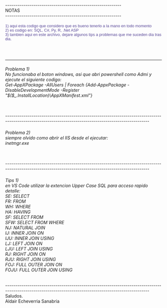 ----------------------------------------------------------</br>
NOTAS</br>
----------------------------------------------------------</br>
<h6 style="color: #200975bd; font: 90% sans-serif;">
1) aqui esta codigo que considero que es bueno tenerlo a la mano en todo momento</br>
2) es codigo en: SQL, C#, Py, R, .Net ASP</br>
3) tambien aqui en este archivo, dejare algunos tips a problemas que me suceden dia tras dia.</h6></br>
  <hr>
  <h6>
  Problema 1)</br>
  No funcionaba el boton windows, asi que abri powershell como Admi y ejecute el siguiente codigo:</br>
  Get-AppXPackage -AllUsers | Foreach {Add-AppxPackage -DisableDevelopmentMode -Register "$($_.InstallLocation)\AppXManifest.xml"} </h6> </br>
  ------------------------------------------------------------------------------------------------------------------------------------------------------</br>
  <h6>Problema 2)</br>
  siempre olvido como abrir el IIS desde el ejecutar:</br>
  inetmgr.exe</h6></br>
  ------------------------------------------------------------------------------------------------------------------------------------------------------</br>
  <h6>Tips 1)</br>
  en VS Code utilizar la extencion Upper Case SQL para acceso rapido detalle:</br>
SE: SELECT</br>
FR: FROM</br>
WH: WHERE</br>
HA: HAVING</br>
SF: SELECT FROM</br>
SFW: SELECT FROM WHERE</br>
NJ: NATURAL JOIN</br>
IJ: INNER JOIN ON</br>
IJU: INNER JOIN USING</br>
LJ: LEFT JOIN ON</br>
LJU: LEFT JOIN USING</br>
RJ: RIGHT JOIN ON</br>
RJU: RIGHT JOIN USING</br>
FOJ: FULL OUTER JOIN ON</br>
FOJU: FULL OUTER JOIN USING</br>
    </h6>
  ------------------------------------------------------------------------------------------------------------------------------------------------------</br>
Saludos.</br>
Aldair Echeverria Sanabria
